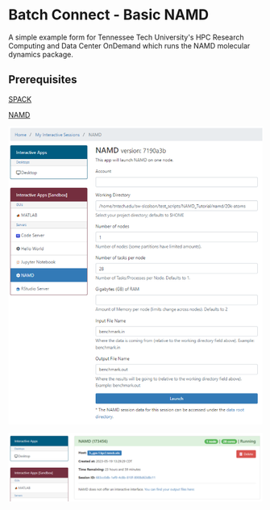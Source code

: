 # Batch Connect - Basic NAMD 

A simple example form for Tennessee Tech University's HPC Research Computing and Data Center OnDemand which runs the NAMD molecular dynamics package.

## Prerequisites

[SPACK](https://github.com/spack/spack)

[NAMD](https://www.ks.uiuc.edu/Research/namd/)

![NAMD_Form](figures/NAMD_Form.PNG)

![NAMD_Running](figures/NAMD_Running.PNG)
